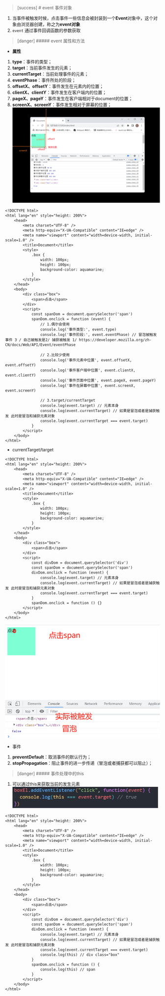 >[success] # event 事件对象
1. 当事件被触发时候，点击事件一些信息会被封装到一个**Event**对象中，这个对象由浏览器创建，称之为**event对象**
2. `event` 通过事件回调函数的参数获取
>[danger] ##### event 属性和方法
* **属性**
1. **type**：事件的类型；
2. **target**：当前事件发生的元素；
3. **currentTarget**：当前处理事件的元素；
4. **eventPhase**：事件所处的阶段；
5. **offsetX、offsetY**：事件发生在元素内的位置；
6. **clientX、clientY**：事件发生在客户端内的位置；
7. **pageX、pageY**：事件发生在客户端相对于document的位置；
8. **screenX、screenY**：事件发生相对于屏幕的位置；
![](images/screenshot_1658563642880.png)


~~~
<!DOCTYPE html>
<html lang="en" style="height: 200%">
	<head>
		<meta charset="UTF-8" />
		<meta http-equiv="X-UA-Compatible" content="IE=edge" />
		<meta name="viewport" content="width=device-width, initial-scale=1.0" />
		<title>Document</title>
		<style>
			.box {
				width: 100px;
				height: 100px;
				background-color: aquamarine;
			}
		</style>
	</head>
	<body>
		<div class="box">
			<span>点击</span>
		</div>
		<script>
			const spanDom = document.querySelector('span')
			spanDom.onclick = function (event) {
				// 1.偶尔会使用
				console.log('事件类型:', event.type) 
				console.log('事件阶段:', event.eventPhase) // 冒泡被触发事件 3 / 自己被触发是2/ 捕获被触发 1/ https://developer.mozilla.org/zh-CN/docs/Web/API/Event/eventPhase

				// 2.比较少使用
				console.log('事件元素中位置', event.offsetX, event.offsetY)
				console.log('事件客户端中位置', event.clientX, event.clientY)
				console.log('事件页面中位置', event.pageX, event.pageY)
				console.log('事件在屏幕中位置', event.screenX, event.screenY)

				// 3.target/currentTarget
				console.log(event.target) // 元素本身
				console.log(event.currentTarget) // 如果是冒泡或者是捕获触发 此时是冒泡和捕获元素对象
				console.log(event.currentTarget === event.target) 
			}
		</script>
	</body>
</html>

~~~
* currentTarget/target

~~~
<!DOCTYPE html>
<html lang="en" style="height: 200%">
	<head>
		<meta charset="UTF-8" />
		<meta http-equiv="X-UA-Compatible" content="IE=edge" />
		<meta name="viewport" content="width=device-width, initial-scale=1.0" />
		<title>Document</title>
		<style>
			.box {
				width: 100px;
				height: 100px;
				background-color: aquamarine;
			}
		</style>
	</head>
	<body>
		<div class="box">
			<span>点击</span>
		</div>
		<script>
			const divDom = document.querySelector('div')
			const spanDom = document.querySelector('span')
			divDom.onclick = function (event) {
				console.log(event.target) // 元素本身
				console.log(event.currentTarget) // 如果是冒泡或者是捕获触发 此时是冒泡和捕获元素对象
				console.log(event.currentTarget === event.target)
			}
			spanDom.onclick = function () {}
		</script>
	</body>
</html>
~~~
![](images/screenshot_1658563846245.png)

* 事件
1. **preventDefault**：取消事件的默认行为；
2. **stopPropagation**：阻止事件的进一步传递（冒泡或者捕获都可以阻止）；
>[danger] ##### 事件处理中的this
1. 可以通过this来获取当前的发生元素
![](images/screenshot_1658563995177.png)
~~~
<!DOCTYPE html>
<html lang="en" style="height: 200%">
	<head>
		<meta charset="UTF-8" />
		<meta http-equiv="X-UA-Compatible" content="IE=edge" />
		<meta name="viewport" content="width=device-width, initial-scale=1.0" />
		<title>Document</title>
		<style>
			.box {
				width: 100px;
				height: 100px;
				background-color: aquamarine;
			}
		</style>
	</head>
	<body>
		<div class="box">
			<span>点击</span>
		</div>
		<script>
			const divDom = document.querySelector('div')
			const spanDom = document.querySelector('span')
			divDom.onclick = function (event) {
				console.log(event.target) // 元素本身
				console.log(event.currentTarget) // 如果是冒泡或者是捕获触发 此时是冒泡和捕获元素对象
				console.log(event.currentTarget === event.target)
				console.log(this) // div class="box"
			}
			spanDom.onclick = function () {
				console.log(this) // span
			}
		</script>
	</body>
</html>


~~~